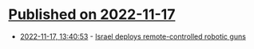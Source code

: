 # [Published on 2022-11-17](index.md)

* [2022-11-17, 13:40:53](https://news.ycombinator.com/item?id=33638699) - [Israel deploys remote-controlled robotic guns](https://abcnews.go.com/International/wireStory/israel-deploys-remote-controlled-robotic-guns-west-bank-93392154)
